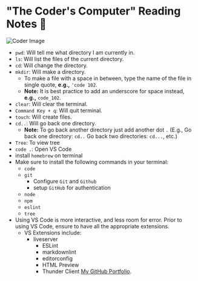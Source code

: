 # "The Coder's Computer" Reading Notes 📖

![Coder Image](https://user-images.githubusercontent.com/103771906/182458976-78dab66b-1749-41f1-83eb-29446630bdd8.jpeg)

- `pwd`: Will tell me what directory I am currently in.
- `ls`: Will list the files of the current directory.
- `cd`: Will change the directory.
- `mkdir`: Will make a directory.
  - To make a file with a space in between, type the name of the file in single quote, **e.g.,** `'code 102`.
  - **Note:** It is best practice to add an underscore for space instead, **e.g.,** `code_102`.
- `clear`: Will clear the terminal.
- `Command Key + q`: Will quit terminal.
- `touch`: Will create files.
- `cd..`: Will go back one directory.
  - **Note:** To go back another directory just add another dot `.`  (E.g., Go back one directory: `cd..` Go back two directories: `cd...`, etc.)
- `Tree`: To view tree
- `code .`: Open VS Code
- install `homebrew` on terminal
- Make sure to install the following commands in your terminal:
  - `code`
  - `git`
    - Configure `Git` and `Github`
    - setup `GitHub` for authentication
  - `node`
  - `npm`
  - `eslint`
  - `tree`
- Using VS Code is more interactive, and less room for error. Prior to using VS Code, ensure to have all the appropriate extensions.
  - VS Extensions include:
    - liveserver
      - ESLint
      - markdownlint
      - editorconfig
      - HTML Preview
      - Thunder Client
[My GitHub Portfolio](https://github.com/MaximoVincente/).
